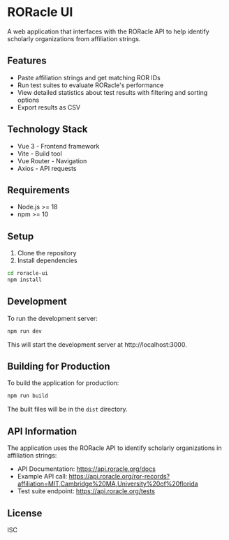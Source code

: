 # RORacle UI

A web application that interfaces with the RORacle API to help identify scholarly organizations from affiliation strings.

## Features

- Paste affiliation strings and get matching ROR IDs
- Run test suites to evaluate RORacle's performance
- View detailed statistics about test results with filtering and sorting options
- Export results as CSV

## Technology Stack

- Vue 3 - Frontend framework
- Vite - Build tool
- Vue Router - Navigation
- Axios - API requests

## Requirements

- Node.js >= 18
- npm >= 10

## Setup

1. Clone the repository
2. Install dependencies

```bash
cd roracle-ui
npm install
```

## Development

To run the development server:

```bash
npm run dev
```

This will start the development server at http://localhost:3000.

## Building for Production

To build the application for production:

```bash
npm run build
```

The built files will be in the `dist` directory.

## API Information

The application uses the RORacle API to identify scholarly organizations in affiliation strings:

- API Documentation: https://api.roracle.org/docs
- Example API call: https://api.roracle.org/ror-records?affiliation=MIT,Cambridge%20MA,University%20of%20florida
- Test suite endpoint: https://api.roracle.org/tests

## License

ISC
